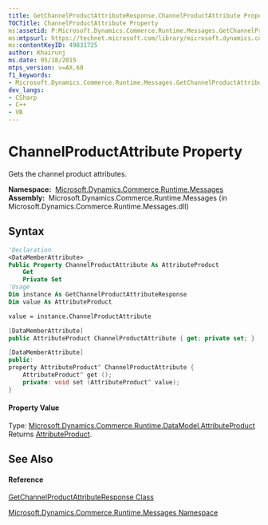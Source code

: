 ```yaml
---
title: GetChannelProductAttributeResponse.ChannelProductAttribute Property  (Microsoft.Dynamics.Commerce.Runtime.Messages)
TOCTitle: ChannelProductAttribute Property
ms:assetid: P:Microsoft.Dynamics.Commerce.Runtime.Messages.GetChannelProductAttributeResponse.ChannelProductAttribute
ms:mtpsurl: https://technet.microsoft.com/library/microsoft.dynamics.commerce.runtime.messages.getchannelproductattributeresponse.channelproductattribute(v=AX.60)
ms:contentKeyID: 49831725
author: Khairunj
ms.date: 05/18/2015
mtps_version: v=AX.60
f1_keywords:
- Microsoft.Dynamics.Commerce.Runtime.Messages.GetChannelProductAttributeResponse.ChannelProductAttribute
dev_langs:
- CSharp
- C++
- VB
---
```


# ChannelProductAttribute Property

Gets the channel product attributes.

**Namespace:**  [Microsoft.Dynamics.Commerce.Runtime.Messages](microsoft-dynamics-commerce-runtime-messages-namespace.md)  
**Assembly:**  Microsoft.Dynamics.Commerce.Runtime.Messages (in Microsoft.Dynamics.Commerce.Runtime.Messages.dll)

## Syntax

``` vb
'Declaration
<DataMemberAttribute> _
Public Property ChannelProductAttribute As AttributeProduct
    Get
    Private Set
'Usage
Dim instance As GetChannelProductAttributeResponse
Dim value As AttributeProduct

value = instance.ChannelProductAttribute
```

``` csharp
[DataMemberAttribute]
public AttributeProduct ChannelProductAttribute { get; private set; }
```

``` c++
[DataMemberAttribute]
public:
property AttributeProduct^ ChannelProductAttribute {
    AttributeProduct^ get ();
    private: void set (AttributeProduct^ value);
}
```

#### Property Value

Type: [Microsoft.Dynamics.Commerce.Runtime.DataModel.AttributeProduct](attributeproduct-class-microsoft-dynamics-commerce-runtime-datamodel.md)  
Returns [AttributeProduct](attributeproduct-class-microsoft-dynamics-commerce-runtime-datamodel.md).  

## See Also

#### Reference

[GetChannelProductAttributeResponse Class](getchannelproductattributeresponse-class-microsoft-dynamics-commerce-runtime-messages.md)

[Microsoft.Dynamics.Commerce.Runtime.Messages Namespace](microsoft-dynamics-commerce-runtime-messages-namespace.md)

